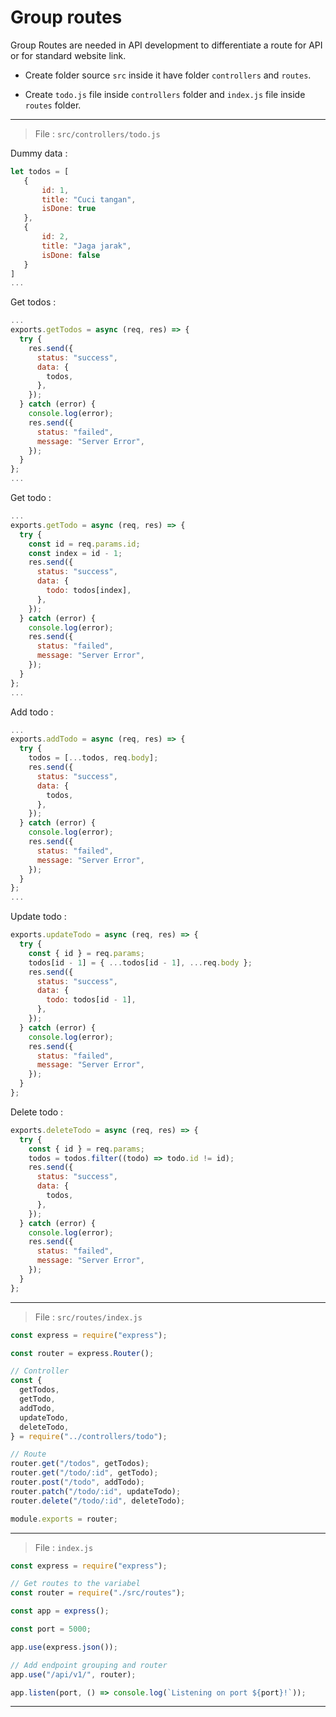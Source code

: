 # Group routes

Group Routes are needed in API development to differentiate a route for API or for standard website link.

- Create folder source `src` inside it have folder `controllers` and `routes`.

- Create `todo.js` file inside `controllers` folder and `index.js` file inside `routes` folder.

---

> File : `src/controllers/todo.js`

Dummy data :

```javascript
let todos = [
   {
       id: 1,
       title: "Cuci tangan",
       isDone: true
   },
   {
       id: 2,
       title: "Jaga jarak",
       isDone: false
   }
]
...
```

Get todos :

```javascript
...
exports.getTodos = async (req, res) => {
  try {
    res.send({
      status: "success",
      data: {
        todos,
      },
    });
  } catch (error) {
    console.log(error);
    res.send({
      status: "failed",
      message: "Server Error",
    });
  }
};
...
```

Get todo :

```javascript
...
exports.getTodo = async (req, res) => {
  try {
    const id = req.params.id;
    const index = id - 1;
    res.send({
      status: "success",
      data: {
        todo: todos[index],
      },
    });
  } catch (error) {
    console.log(error);
    res.send({
      status: "failed",
      message: "Server Error",
    });
  }
};
...
```

Add todo :

```javascript
...
exports.addTodo = async (req, res) => {
  try {
    todos = [...todos, req.body];
    res.send({
      status: "success",
      data: {
        todos,
      },
    });
  } catch (error) {
    console.log(error);
    res.send({
      status: "failed",
      message: "Server Error",
    });
  }
};
...
```

Update todo :

```javascript
exports.updateTodo = async (req, res) => {
  try {
    const { id } = req.params;
    todos[id - 1] = { ...todos[id - 1], ...req.body };
    res.send({
      status: "success",
      data: {
        todo: todos[id - 1],
      },
    });
  } catch (error) {
    console.log(error);
    res.send({
      status: "failed",
      message: "Server Error",
    });
  }
};
```

Delete todo :

```javascript
exports.deleteTodo = async (req, res) => {
  try {
    const { id } = req.params;
    todos = todos.filter((todo) => todo.id != id);
    res.send({
      status: "success",
      data: {
        todos,
      },
    });
  } catch (error) {
    console.log(error);
    res.send({
      status: "failed",
      message: "Server Error",
    });
  }
};
```

---

> File : `src/routes/index.js`

```javascript
const express = require("express");

const router = express.Router();

// Controller
const {
  getTodos,
  getTodo,
  addTodo,
  updateTodo,
  deleteTodo,
} = require("../controllers/todo");

// Route
router.get("/todos", getTodos);
router.get("/todo/:id", getTodo);
router.post("/todo", addTodo);
router.patch("/todo/:id", updateTodo);
router.delete("/todo/:id", deleteTodo);

module.exports = router;
```

---

> File : `index.js`

```javascript
const express = require("express");

// Get routes to the variabel
const router = require("./src/routes");

const app = express();

const port = 5000;

app.use(express.json());

// Add endpoint grouping and router
app.use("/api/v1/", router);

app.listen(port, () => console.log(`Listening on port ${port}!`));
```

---
